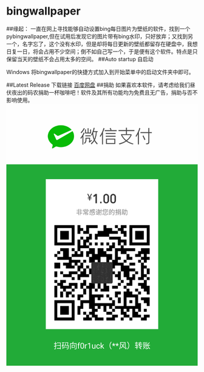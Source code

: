 ﻿# bingwallpaper

##缘起：
一直在网上寻找能够自动设置bing每日图片为壁纸的软件，找到一个pybingwallpaper,但在试用后发现它的图片带有bing水印，只好放弃；又找到另一个，名字忘了，这个没有水印，但是却将每日更新的壁纸都留存在硬盘中，我想日复一日，将会占用不少空间；倒不如自己写一个，于是便有这个软件。特点是只保留当天的壁纸不会占用太多的空间。
##Auto startup
自启动

Windows
将bingwallpaper的快捷方式加入到开始菜单中的启动文件夹中即可。

##Latest Release 
下载链接
[百度网盘](http://pan.baidu.com/s/1o80iItO)
##捐助
如果喜欢本软件，请考虑给我们昼伏夜出的码农捐助一杯咖啡吧！软件及其所有功能均为免费且无广告，捐助与否不影响使用。
![](https://github.com/f0r1uck/bingwallpaper/blob/master/juanzhu.jpg?raw=true)    
